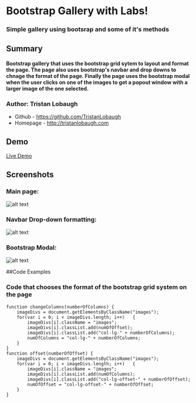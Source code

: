 # Bootstrap Gallery with Labs!

### Simple gallery using bootsrap and some of it's methods

## Summary

#### Bootstrap gallery that uses the bootstrap grid sytem to layout and format the page. The page also uses bootstrap's navbar and drop downs to chnage the format of the page. Finally the page uses the bootstrap modal when the user clicks on one of the images to get a popout window with a larger image of the one selected.

### Author: Tristan Lobaugh 
+ Github - https://github.com/TristanLobaugh
+ Homepage - http://tristanlobaugh.com

## Demo

[Live Demo](http://tristanlobaugh.com/bootstrap_gallery)

## Screenshots

### Main page:
![alt text](https://raw.githubusercontent.com/TristanLobaugh/bootstrap_gallery/master/img/screen_shot.png)

### Navbar Drop-down formatting:
![alt text](https://raw.githubusercontent.com/TristanLobaugh/bootstrap_gallery/master/img/screen_shot2.png)

### Bootstrap Modal:
![alt text](https://raw.githubusercontent.com/TristanLobaugh/bootstrap_gallery/master/img/screen_shot3.png)


##Code Examples

### Code that chooses the format of the bootstrap grid system on the page
```
function changeColumns(numberOfColumns)	{
	imageDivs = document.getElementsByClassName("images");
	for(var i = 0; i < imageDivs.length; i++)	{
		imageDivs[i].className = "images";
		imageDivs[i].classList.add(numOfOffset);
		imageDivs[i].classList.add("col-lg-" + numberOfColumns);
		numOfColumns = "col-lg-" + numberOfColumns;
	}
}
function offset(numberOfOffset)	{
	imageDivs = document.getElementsByClassName("images");
	for(var i = 0; i < imageDivs.length; i++)	{
		imageDivs[i].className = "images";
		imageDivs[i].classList.add(numOfColumns);
		imageDivs[i].classList.add("col-lg-offset-" + numberOfOffset);
		numOfOffset = "col-lg-offset-" + numberOfOffset;
	}
}
```